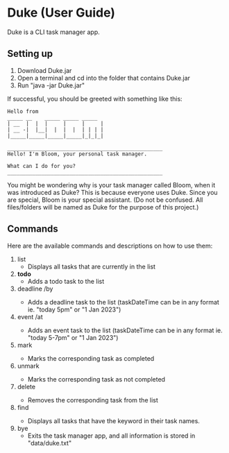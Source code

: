 # Duke (User Guide)

Duke is a CLI task manager app.

## Setting up

1. Download Duke.jar
2. Open a terminal and cd into the folder that contains Duke.jar
3. Run "java -jar Duke.jar"

If successful, you should be greeted with something like this:

   ```
   Hello from
 _____ __    _____ _____ _____
| __  |  |  |     |     |     |
| __ -|  |__|  |  |  |  | | | |
|_____|_____|_____|_____|_|_|_|

__________________________________________________
Hello! I'm Bloom, your personal task manager.

What can I do for you?
__________________________________________________
   ```
   
You might be wondering why is your task manager called Bloom, when it was introduced as Duke?
This is because everyone uses Duke. Since you are special, Bloom is your special assistant.
(Do not be confused. All files/folders will be named as Duke for the purpose of this project.)

## Commands

Here are the available commands and descriptions on how to use them:

1. list
   - Displays all tasks that are currently in the list
2. **todo <taskName>**
   - Adds a todo task to the list
3. deadline <taskName> /by <taskDateTime>
   - Adds a deadline task to the list (taskDateTime can be in any format ie. "today 5pm" or "1 Jan 2023")
4. event <taskName> /at <taskDateTime>
   - Adds an event task to the list (taskDateTime can be in any format ie. "today 5-7pm" or "1 Jan 2023")
5. mark <taskID>
   - Marks the corresponding task as completed
6. unmark <taskID>
   - Marks the corresponding task as not completed
7. delete <taskID>
   - Removes the corresponding task from the list
8. find <keyword>
   - Displays all tasks that have the keyword in their task names.
9. bye
   - Exits the task manager app, and all information is stored in "data/duke.txt"

